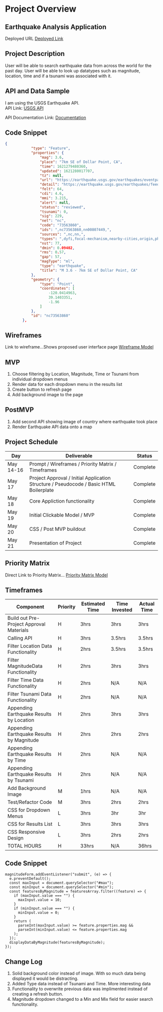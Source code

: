 # Project Overview

## Earthquake Analysis Application
Deployed URL [Deployed Link](https://bhonestly.github.io/earthquake-analysis-application/)

## Project Description
User will be able to search earthquake data from across the world for the past day.  User will be able to look up datatypes such as magnitude, location, time and if a tsunami was associated with it.

## API and Data Sample
I am using the USGS Earthquake API.  
API Link: [USGS API](https://earthquake.usgs.gov/earthquakes/feed/v1.0/summary/all_week.geojson)

API Documentation Link: [Documentation](https://earthquake.usgs.gov/earthquakes/feed/v1.0/geojson.php)

## Code Snippet
```json
{
            "type": "Feature",
            "properties": {
                "mag": 3.6,
                "place": "7km SE of Dollar Point, CA",
                "time": 1621279480360,
                "updated": 1621280017707,
                "tz": null,
                "url": "https://earthquake.usgs.gov/earthquakes/eventpage/nc73563860",
                "detail": "https://earthquake.usgs.gov/earthquakes/feed/v1.0/detail/nc73563860.geojson",
                "felt": 64,
                "cdi": 4.6,
                "mmi": 3.215,
                "alert": null,
                "status": "reviewed",
                "tsunami": 0,
                "sig": 229,
                "net": "nc",
                "code": "73563860",
                "ids": ",nc73563860,nn00807449,",
                "sources": ",nc,nn,",
                "types": ",dyfi,focal-mechanism,nearby-cities,origin,phase-data,scitech-link,shakemap,",
                "nst": 77,
                "dmin": 0.09402,
                "rms": 0.57,
                "gap": 57,
                "magType": "ml",
                "type": "earthquake",
                "title": "M 3.6 - 7km SE of Dollar Point, CA"
            },
            "geometry": {
                "type": "Point",
                "coordinates": [
                    -120.0414963,
                    39.1403351,
                    -1.96
                ]
            },
            "id": "nc73563860"
        },
```
## Wireframes
Link to wireframe…Shows proposed user interface page
[Wireframe Model](https://imgur.com/x1icC5T)

## MVP
1. Choose filtering by Location, Magnitude, Time or Tsunami from individual dropdown menus
2. Render data for each dropdown menu in the results list
3. Create button to refresh page
4. Add background image to the page

## PostMVP
1. Add second API showing image of country where earthquake took place
2. Render Earthquake API data onto a map

## Project Schedule
|   Day   |   Deliverable   |   Status   |
|---------|-----------------|------------|
| May 14-16 | Prompt / Wireframes / Priority Matrix / Timeframes| Complete |
| May 17 | Project Approval / Initial Application Structure / Pseudocode / Basic HTML Boilerplate | Complete |
| May 18 | Core Appliction functionality | Complete |
| May 19 | Initial Clickable Model / MVP | Complete |
| May 20 | CSS / Post MVP buildout | Complete |
| May 21 | Presentation of Project | Complete |

## Priority Matrix
Direct Link to Priority Matrix... [Priority Matrix Model](https://imgur.com/nz2TuhJ)

## Timeframes
| Component | Priority | Estimated Time | Time Invested | Actual Time |
|-----------|----------|----------------|---------------|-------------|
| Build out Pre-Project Approval Materials | H | 3hrs | 3hrs | 3hrs |
| Calling API | H | 3hrs | 3.5hrs | 3.5hrs |
| Filter Location Data Functionality | H | 2hrs | 3.5hrs | 3.5hrs |
| Filter MagnitudeData Functionality | H | 2hrs | 3hrs | 3hrs |
| Filter Time Data Functionality | H | 2hrs | N/A | N/A |
| Filter Tsunami Data Functionality | H | 2hrs | N/A  | N/A  |
| Appending Earthquake Results by Location | H | 2hrs | 3hrs | 3hrs |
| Appending Earthquake Results by Magnitude| H | 2hrs | 2hrs | 2hrs |
| Appending Earthquake Results by Time | H | 2hrs | N/A | N/A |
| Appending Earthquake Results by Tsunami | H | 2hrs | N/A | N/A |
| Add Background Image | M | 1hrs | N/A | N/A |
| Test/Refactor Code | M | 3hrs | 2hrs | 2hrs |
| CSS for Dropdown Menus | L | 3hrs | 3hr | 3hr |
| CSS for Results List | L | 3hrs | 3hrs | 3hrs |
| CSS Responsive Design | L | 3hrs | 2hrs| 2hrs|
| TOTAL HOURS | H | 33hrs | N/A| 36hrs | 36hrs |

## Code Snippet
```
magnitudeForm.addEventListener("submit", (e) => {
  e.preventDefault();
  const maxInput = document.querySelector("#max");
  const minInput = document.querySelector("#min");
  const featuresByMagnitude = featuresArray.filter((feature) => {
    if (maxInput.value === "") {
      maxInput.value = 10;
    }
    if (minInput.value === "") {
      minInput.value = 0;
    }
    return (
      parseInt(maxInput.value) >= feature.properties.mag &&
      parseInt(minInput.value) <= feature.properties.mag
    );
  });
  displayDataByMagnitude(featuresByMagnitude);
});
```

## Change Log
1. Solid background color instead of image.  With so much data being displayed it would be distracting.
2. Added Type data instead of Tsunami and Time.  More interesting data
3. Functionality to overwrite previous data was implimented instead of creating a refresh button.
4. Magnitude dropdown changed to a Min and Mix field for easier search functionality.
